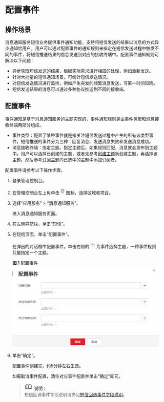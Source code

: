 # 配置事件<a name="ZH-CN_TOPIC_0078063240"></a>

## 操作场景<a name="section3499028611828"></a>

消息通知服务短信业务提供事件通知功能，支持将短信发送的结果以消息的方式异步通知给用户。用户可以通过配置事件的通知规则来指定在短信发送过程中触发不同的事件，将短信推送结果的信息发送到对应的接收终端中。配置事件通知规则可解决以下问题：

-   异步获取短信发送的结果，根据实际需求进行相应的处理，例如重新发送。
-   针对大批量的短信通知场景，可统计短信发送情况。
-   对短信发送情况进行监控，例如产生突发的频繁消息发送，可第一时间知晓。
-   短信发送结果的消息可以通过多种协议推送到不同的接收端。

## 配置事件<a name="section56646336134432"></a>

事件通知是基于消息通知服务的主题实现的，事件通知规则是由事件类型和消息接收终端两部分组成。

-   事件类型：配置了某种事件就是指关注短信发送过程中产生的所有该类型事件。短信推送的事件分为三种：回复消息、发送消息失败和发送消息成功。
-   消息接收终端：指定主题。指定主题后，如果规则匹配，消息就会发布到主题中。用户可以选择已创建的主题，或者先参考[创建主题](创建主题.md)新创建主题，再选择该主题。然后参考[订阅主题](订阅主题.md)向已选中的主题中添加订阅者。

配置事件请参考以下操作步骤。

1.  登录管理控制台。
2.  在管理控制台左上角单击![](figures/icon-region.png)图标，选择区域和项目。
3.  选择“应用服务” \> “消息通知服务”。

    进入消息通知服务页面。

4.  在左侧导航栏，单击“短信”。
5.  在短信页面，单击“配置事件”。

    在弹出的对话框中配置事件。单击右侧的![](figures/icon-plus.png)为事件选择主题，一种事件规则只能指定一个主题。

    **图 1**  配置事件<a name="fig64009129143114"></a>  
    ![](figures/配置事件.png "配置事件")

6.  单击“确定”。

    配置事件创建完，约5分钟左右生效。

    如需取消事件配置，清空对应事件配置并单击“确定”即可。

    >![](public_sys-resources/icon-note.gif) **说明：**   
    >短信回调事件字段说明请参见[短信回调事件字段说明](短信回调事件字段说明.md)。  


